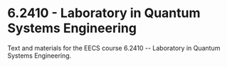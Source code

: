 # 6.2410 - Laboratory in Quantum Systems Engineering

Text and materials for the EECS course 6.2410 --  Laboratory in Quantum Systems Engineering.

